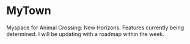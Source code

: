 # MyTown
Myspace for Animal Crossing: New Horizons. Features currently being determined. I will be updating with a roadmap within the week. 
